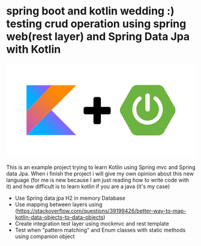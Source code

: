# spring boot and kotlin wedding :) testing crud operation using spring web(rest layer) and Spring Data Jpa with Kotlin

![Spring boot kotlin](/images/spring_boot_kotlin.png?raw=true "Spring boot kotlin")





This is an example project trying to learn  Kotlin using Spring mvc and Spring data Jpa. When i finish the project i will
give my own opinion about this new language (for me is new because I am just reading how to write code with it) and how difficult is to learn kotlin if you are a java (it's my case)





- Use Spring data jpa H2 in memory Database
- Use mapping between layers using (https://stackoverflow.com/questions/39199426/better-way-to-map-kotlin-data-objects-to-data-objects)
- Create integration test layer using mockmvc and rest template
- Test when "pattern matching" and Enum classes with static methods using companion object
